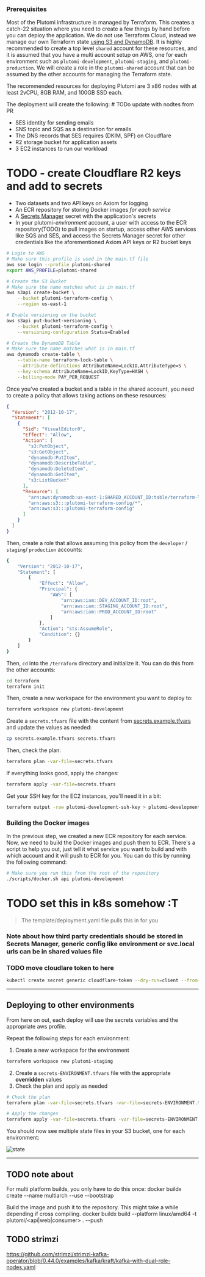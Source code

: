 ### Prerequisites

Most of the Plutomi infrastructure is managed by Terraform. This creates a catch-22 situation where you need to create a few things by hand before you can deploy the application. We do not use Terraform Cloud, instead we manage our own Terraform state [using S3 and DynamoDB](https://developer.hashicorp.com/terraform/language/backend/s3). It is highly recommended to create a top level `shared` account for these resources, and it is assumed that you have a multi account setup on AWS, one for each environment such as `plutomi-development`, `plutomi-staging`, and `plutomi-production`. We will create a role in the `plutomi-shared` account that can be assumed by the other accounts for managing the Terraform state.

The recommended resources for deploying Plutomi are 3 x86 nodes with at least 2vCPU, 8GB RAM, and 100GB SSD each.

The deployment will create the following: # TODo update with nodtes from PR

- SES identity for sending emails
- SNS topic and SQS as a destination for emails
- The DNS records that SES requires (DKIM, SPF) on Cloudflare
- R2 storage bucket for application assets
- 3 EC2 instances to run our workload

# TODO - create Cloudflare R2 keys and add to secrets

- Two datasets and two API keys on Axiom for logging
- An ECR repository for storing Docker images _for each service_
- A [Secrets Manager](https://aws.amazon.com/secrets-manager/) secret with the application's secrets
- In your plutomi-_environment_ account, a user with access to the ECR repository(TODO) to pull images on startup, access other AWS services like SQS and SES, and access the Secrets Manager secret for other credentials like the aforementioned Axiom API keys or R2 bucket keys

```bash
# Login to AWS
# Make sure this profile is used in the main.tf file
aws sso login --profile plutomi-shared
export AWS_PROFILE=plutomi-shared

# Create the S3 Bucket
# Make sure the name matches what is in main.tf
aws s3api create-bucket \
    --bucket plutomi-terraform-config \
    --region us-east-1

# Enable versioning on the bucket
aws s3api put-bucket-versioning \
    --bucket plutomi-terraform-config \
    --versioning-configuration Status=Enabled

# Create the DynamoDB Table
# Make sure the name matches what is in main.tf
aws dynamodb create-table \
    --table-name terraform-lock-table \
    --attribute-definitions AttributeName=LockID,AttributeType=S \
    --key-schema AttributeName=LockID,KeyType=HASH \
    --billing-mode PAY_PER_REQUEST
```

Once you've created a bucket and a table in the shared account, you need to create a policy that allows taking actions on these resources:

```json
{
  "Version": "2012-10-17",
  "Statement": [
    {
      "Sid": "VisualEditor0",
      "Effect": "Allow",
      "Action": [
        "s3:PutObject",
        "s3:GetObject",
        "dynamodb:PutItem",
        "dynamodb:DescribeTable",
        "dynamodb:DeleteItem",
        "dynamodb:GetItem",
        "s3:ListBucket"
      ],
      "Resource": [
        "arn:aws:dynamodb:us-east-1:SHARED_ACCOUNT_ID:table/terraform-lock-table",
        "arn:aws:s3:::plutomi-terraform-config/*",
        "arn:aws:s3:::plutomi-terraform-config"
      ]
    }
  ]
}
```

Then, create a role that allows assuming this policy from the `developer` / `staging`/ `production` accounts:

```bash
{
    "Version": "2012-10-17",
    "Statement": [
        {
            "Effect": "Allow",
            "Principal": {
                "AWS": [
                    "arn:aws:iam::DEV_ACCOUNT_ID:root",
                    "arn:aws:iam::STAGING_ACCOUNT_ID:root",
                    "arn:aws:iam::PROD_ACCOUNT_ID:root"
                ]
            },
            "Action": "sts:AssumeRole",
            "Condition": {}
        }
    ]
}
```

Then, `cd` into the `/terraform` directory and initialize it. You can do this from the other accounts:

```bash
cd terraform
terraform init
```

Then, create a new workspace for the environment you want to deploy to:

```bash
terraform workspace new plutomi-development
```

Create a `secrets.tfvars` file with the content from [secrets.example.tfvars](terraform/secrets.example.tfvars) and update the values as needed:

```bash
cp secrets.example.tfvars secrets.tfvars
```

Then, check the plan:

```bash
terraform plan -var-file=secrets.tfvars
```

If everything looks good, apply the changes:

```bash
terraform apply -var-file=secrets.tfvars
```

Get your SSH key for the EC2 instances, you'll need it in a bit:

```bash
terraform output -raw plutomi-development-ssh-key > plutomi-development-ssh-key.pem
```

### Building the Docker images

In the previous step, we created a new ECR repository for each service. Now, we need to build the Docker images and push them to ECR. There's a script to help you out, just tell it what service you want to build and with which account and it will push to ECR for you. You can do this by running the following command:

```bash
# Make sure you run this from the root of the repository
./scripts/docker.sh api plutomi-development
```

# TODO set this in k8s somehow :T

> The template/deployment.yaml file pulls this in for you

### Note about how third party credentials should be stored in Secrets Manager, generic config like environment or svc.local urls can be in shared values file

### TODO move cloudlare token to here

```bash
kubectl create secret generic cloudflare-token --dry-run=client --from-literal=CLOUDFLARE_DNS_TOKEN=TOKEN_HERE -n cert-manager -o yaml | kubeseal --controller-name=sealed-secrets-controller --controller-namespace=kube-system --format yaml > ./k8s/secrets/cloudflare.yaml
```

---

## Deploying to other environments

From here on out, each deploy will use the secrets variables and the appropriate aws profile.

Repeat the following steps for each environment:

1. Create a new workspace for the environment

```bash
terraform workspace new plutomi-staging
```

2. Create a `secrets-ENVIRONMENT.tfvars` file with the appropriate **overridden** values
3. Check the plan and apply as needed

```bash
# Check the plan
terraform plan -var-file=secrets.tfvars -var-file=secrets-ENVIRONMENT.tfvars

# Apply the changes
terraform apply -var-file=secrets.tfvars -var-file=secrets-ENVIRONMENT.tfvars
```

You should now see multiple state files in your S3 bucket, one for each environment:

![state](/images/state.png)

---

## TODO note about

For multi platform builds, you only have to do this once:
docker buildx create --name multiarch --use --bootstrap

Build the image and push it to the repository. This might take a while depending if cross compiling.
docker buildx build --platform linux/amd64 -t plutomi/<api|web|consumer> . --push



## TODO strimzi
https://github.com/strimzi/strimzi-kafka-operator/blob/0.44.0/examples/kafka/kraft/kafka-with-dual-role-nodes.yaml
